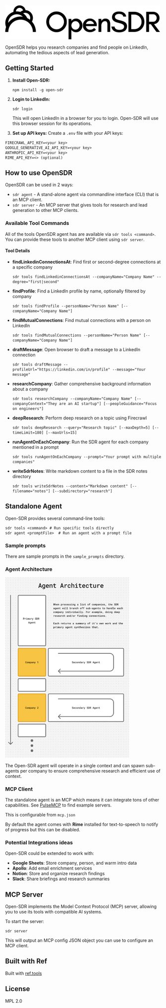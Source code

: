 

<img src="images/opensdr-wordmark.png" alt="Open-SDR Logo" width="500"/>

OpenSDR helps you research companies and find people on LinkedIn, automating the tedious aspects of lead generation.


## Getting Started

1. **Install Open-SDR:**
   ```
   npm install -g open-sdr
   ```

2. **Login to LinkedIn:**
   ```
   sdr login
   ```
   This will open LinkedIn in a browser for you to login. Open-SDR will use this browser session for its operations.

3. **Set up API keys:**
   Create a `.env` file with your API keys:
```
FIRECRAWL_API_KEY=<your key>
GOOGLE_GENERATIVE_AI_API_KEY=<your key>
ANTHROPIC_API_KEY=<your key>
RIME_API_KEY=<> (optional)
```

## How to use OpenSDR

OpenSDR can be used in 2 ways:
- `sdr agent` - A stand-alone agent via commandline interface (CLI) that is an MCP client.
- `sdr server` - An MCP server that gives tools for research and lead generation to other MCP clients.


### Available Tool Commands

All of the tools OpenSDR agent has are available via `sdr tools <command>`. You can provide these tools to another MCP client using `sdr server`.

#### Tool Details

- **findLinkedinConnectionsAt**: Find first or second-degree connections at a specific company
  ```
  sdr tools findLinkedinConnectionsAt --companyName="Company Name" --degree="first|second"
  ```

- **findProfile**: Find a LinkedIn profile by name, optionally filtered by company
  ```
  sdr tools findProfile --personName="Person Name" [--companyName="Company Name"]
  ```

- **findMutualConnections**: Find mutual connections with a person on LinkedIn
  ```
  sdr tools findMutualConnections --personName="Person Name" [--companyName="Company Name"]
  ```

- **draftMessage**: Open browser to draft a message to a LinkedIn connection
  ```
  sdr tools draftMessage --profileUrl="https://linkedin.com/in/profile" --message="Your message"
  ```

- **researchCompany**: Gather comprehensive background information about a company
  ```
  sdr tools researchCompany --companyName="Company Name" [--companyContext="They are an AI startup"] [--peopleGuidance="Focus on engineers"]
  ```

- **deepResearch**: Perform deep research on a topic using Firecrawl
  ```
  sdr tools deepResearch --query="Research topic" [--maxDepth=5] [--timeLimit=180] [--maxUrls=15]
  ```

- **runAgentOnEachCompany**: Run the SDR agent for each company mentioned in a prompt
  ```
  sdr tools runAgentOnEachCompany --prompt="Your prompt with multiple companies"
  ```

- **writeSdrNotes**: Write markdown content to a file in the SDR notes directory
  ```
  sdr tools writeSdrNotes --content="Markdown content" [--filename="notes"] [--subdirectory="research"]
  ```

## Standalone Agent

Open-SDR provides several command-line tools:

```
sdr tools <command> # Run specific tools directly
sdr agent <promptFile>  # Run an agent with a prompt file
```

### Sample prompts

There are sample prompts in the `sample_prompts` directory. 



### Agent Architecture

<img src="images/agent-arch.png" alt="Agent Architecture" width="400"/>

The Open-SDR agent will operate in a single context and can spawn sub-agents per company to ensure comprehensive research and efficient use of context.

### MCP Client

The standalone agent is an MCP which means it can integrate tons of other capabilities. See [PulseMCP](https://www.pulsemcp.com/) to find example servers.

This is configurable from `mcp.json`

By default the agent comes with  **Rime** installed for text-to-speech to notify of progress but this can be disabled.

### Potential Integrations ideas

Open-SDR could be extended to work with:

- **Google Sheets**: Store company, person, and warm intro data
- **Apollo**: Add email enrichment services
- **Notion**: Store and organize research findings
- **Slack**: Share briefings and research summaries

## MCP Server

Open-SDR implements the Model Context Protocol (MCP) server, allowing you to use its tools with compatible AI systems.

To start the server:
```
sdr server
```

This will output an MCP config JSON object you can use to configure an MCP client.


## Built with Ref

Built with [ref.tools](https://ref.tools)

## License

MPL 2.0

